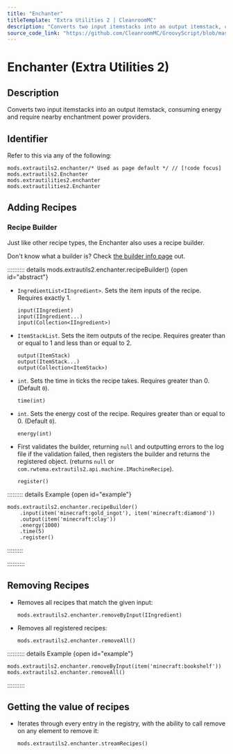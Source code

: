 ```yaml
---
title: "Enchanter"
titleTemplate: "Extra Utilities 2 | CleanroomMC"
description: "Converts two input itemstacks into an output itemstack, consuming energy and require nearby enchantment power providers."
source_code_link: "https://github.com/CleanroomMC/GroovyScript/blob/master/src/main/java/com/cleanroommc/groovyscript/compat/mods/extrautils2/Enchanter.java"
---
```


# Enchanter (Extra Utilities 2)

## Description

Converts two input itemstacks into an output itemstack, consuming energy and require nearby enchantment power providers.

## Identifier

Refer to this via any of the following:

```groovy:no-line-numbers {1}
mods.extrautils2.enchanter/* Used as page default */ // [!code focus]
mods.extrautils2.Enchanter
mods.extrautilities2.enchanter
mods.extrautilities2.Enchanter
```


## Adding Recipes

### Recipe Builder

Just like other recipe types, the Enchanter also uses a recipe builder.

Don't know what a builder is? Check [the builder info page](../../introduction/builder.md) out.

:::::::::: details mods.extrautils2.enchanter.recipeBuilder() {open id="abstract"}
- `IngredientList<IIngredient>`. Sets the item inputs of the recipe. Requires exactly 1.

    ```groovy:no-line-numbers
    input(IIngredient)
    input(IIngredient...)
    input(Collection<IIngredient>)
    ```

- `ItemStackList`. Sets the item outputs of the recipe. Requires greater than or equal to 1 and less than or equal to 2.

    ```groovy:no-line-numbers
    output(ItemStack)
    output(ItemStack...)
    output(Collection<ItemStack>)
    ```

- `int`. Sets the time in ticks the recipe takes. Requires greater than 0. (Default `0`).

    ```groovy:no-line-numbers
    time(int)
    ```

- `int`. Sets the energy cost of the recipe. Requires greater than or equal to 0. (Default `0`).

    ```groovy:no-line-numbers
    energy(int)
    ```

- First validates the builder, returning `null` and outputting errors to the log file if the validation failed, then registers the builder and returns the registered object. (returns `null` or `com.rwtema.extrautils2.api.machine.IMachineRecipe`).

    ```groovy:no-line-numbers
    register()
    ```

::::::::: details Example {open id="example"}
```groovy:no-line-numbers
mods.extrautils2.enchanter.recipeBuilder()
    .input(item('minecraft:gold_ingot'), item('minecraft:diamond'))
    .output(item('minecraft:clay'))
    .energy(1000)
    .time(5)
    .register()
```

:::::::::

::::::::::

## Removing Recipes

- Removes all recipes that match the given input:

    ```groovy:no-line-numbers
    mods.extrautils2.enchanter.removeByInput(IIngredient)
    ```

- Removes all registered recipes:

    ```groovy:no-line-numbers
    mods.extrautils2.enchanter.removeAll()
    ```

:::::::::: details Example {open id="example"}
```groovy:no-line-numbers
mods.extrautils2.enchanter.removeByInput(item('minecraft:bookshelf'))
mods.extrautils2.enchanter.removeAll()
```

::::::::::

## Getting the value of recipes

- Iterates through every entry in the registry, with the ability to call remove on any element to remove it:

    ```groovy:no-line-numbers
    mods.extrautils2.enchanter.streamRecipes()
    ```
